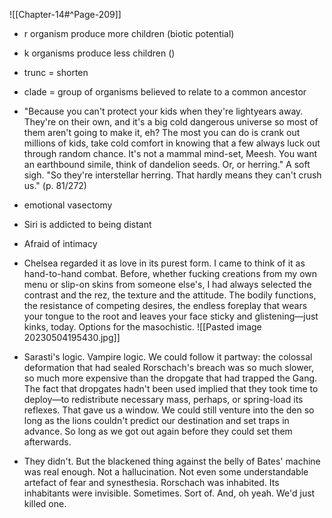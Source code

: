 ![[Chapter-14#^Page-209]]

* r organism produce more children (biotic potential)
* k organisms produce less children ()
* trunc = shorten
* clade = group of organisms believed to relate to a common ancestor
* "Because you can't protect your kids when they're lightyears away. They're on their own, and it's a big
cold dangerous universe so most of them aren't going to make it, eh? The most you can do is crank out
millions of kids, take cold comfort in knowing that a few always luck out through random chance. It's
not a mammal mind-set, Meesh. You want an earthbound simile, think of dandelion seeds. Or, or
herring."
A soft sigh. "So they're interstellar herring. That hardly means they can't crush us." (p. 81/272)
* emotional vasectomy
* Siri is addicted to being distant
* Afraid of intimacy

* Chelsea regarded it as love in its purest form. I came to think of it as hand-to-hand combat. Before,
whether fucking creations from my own menu or slip-on skins from someone else's, I had always
selected the contrast and the rez, the texture and the attitude. The bodily functions, the resistance of
competing desires, the endless foreplay that wears your tongue to the root and leaves your face sticky
and glistening—just kinks, today. Options for the masochistic.
![[Pasted image 20230504195430.jpg]]


* Sarasti's logic. Vampire logic. We could follow it partway: the colossal deformation that had sealed Rorschach's breach was so much slower, so much more expensive than the dropgate that had trapped the Gang. The fact that dropgates hadn't been used implied that they took time to deploy—to redistribute necessary mass, perhaps, or spring-load its reflexes. That gave us a window. We could still venture into the den so long as the lions couldn't predict our destination and set traps in advance. So long as we got out again before they could set them afterwards.
* They didn't. But the blackened thing against the belly of Bates' machine was real enough. Not a
hallucination. Not even some understandable artefact of fear and synesthesia. Rorschach was
inhabited. Its inhabitants were invisible. Sometimes. Sort of. And, oh yeah. We'd just killed one.